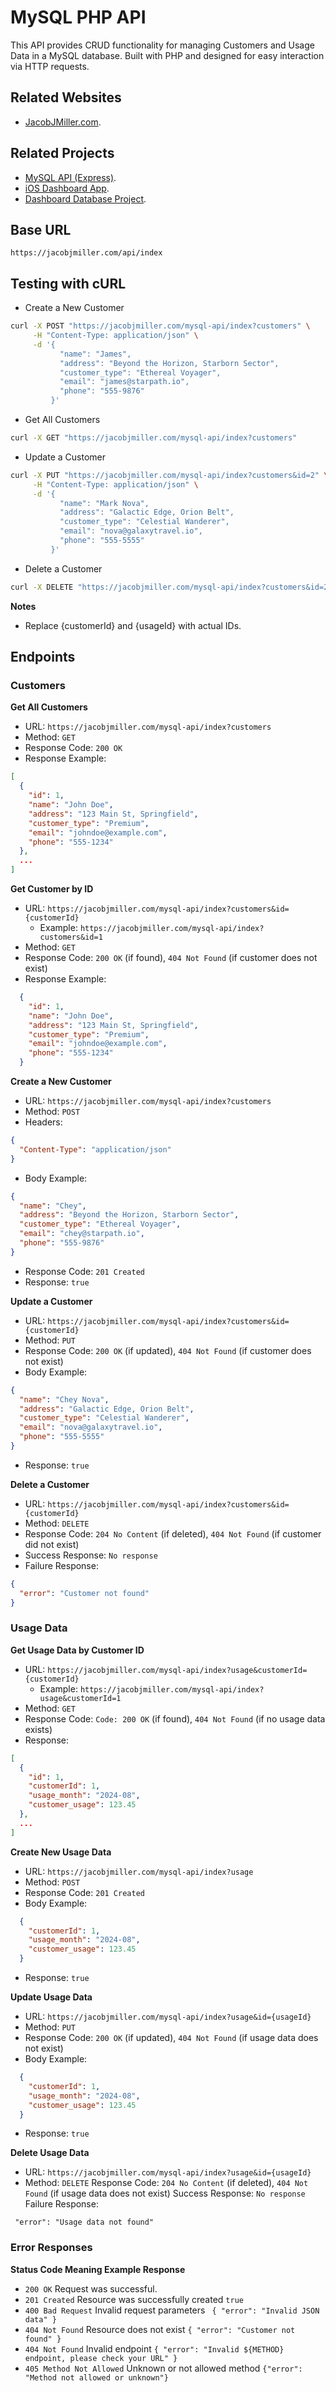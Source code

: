 # MySQL PHP API
This API provides CRUD functionality for managing Customers and Usage Data in a MySQL database. 
Built with PHP and designed for easy interaction via HTTP requests.

## Related Websites
* [JacobJMiller.com](https://JacobJMiller.com).

## Related Projects
* [MySQL API (Express)](https://github.com/JMiller7334/mySQL-API).
* [iOS Dashboard App](https://github.com/JMiller7334/iOS-Dashboard-App).
* [Dashboard Database Project](https://github.com/JMiller7334/Dashboard-Database-project).

## Base URL
``https://jacobjmiller.com/api/index``

## Testing with cURL
* Create a New Customer
```sh
curl -X POST "https://jacobjmiller.com/mysql-api/index?customers" \
     -H "Content-Type: application/json" \
     -d '{
           "name": "James",
           "address": "Beyond the Horizon, Starborn Sector",
           "customer_type": "Ethereal Voyager",
           "email": "james@starpath.io",
           "phone": "555-9876"
         }'
```

* Get All Customers
```sh
curl -X GET "https://jacobjmiller.com/mysql-api/index?customers"
```

* Update a Customer
```sh
curl -X PUT "https://jacobjmiller.com/mysql-api/index?customers&id=2" \
     -H "Content-Type: application/json" \
     -d '{
           "name": "Mark Nova",
           "address": "Galactic Edge, Orion Belt",
           "customer_type": "Celestial Wanderer",
           "email": "nova@galaxytravel.io",
           "phone": "555-5555"
         }'

```

* Delete a Customer
```sh
curl -X DELETE "https://jacobjmiller.com/mysql-api/index?customers&id=2"
```

**Notes**
* Replace {customerId} and {usageId} with actual IDs.

## Endpoints
### Customers
**Get All Customers**

* URL: ``https://jacobjmiller.com/mysql-api/index?customers``
* Method: ``GET``
* Response Code: ``200 OK``
* Response Example:
```` json
[
  {
    "id": 1,
    "name": "John Doe",
    "address": "123 Main St, Springfield",
    "customer_type": "Premium",
    "email": "johndoe@example.com",
    "phone": "555-1234"
  },
  ...
]
````

**Get Customer by ID**
* URL: ``https://jacobjmiller.com/mysql-api/index?customers&id={customerId}``
  * Example: ``https://jacobjmiller.com/mysql-api/index?customers&id=1``
* Method: ``GET``
* Response Code: ``200 OK`` (if found), ``404 Not Found`` (if customer does not exist)
* Response Example:
```` json
  {
    "id": 1,
    "name": "John Doe",
    "address": "123 Main St, Springfield",
    "customer_type": "Premium",
    "email": "johndoe@example.com",
    "phone": "555-1234"
  }
````


**Create a New Customer**
* URL: ``https://jacobjmiller.com/mysql-api/index?customers``
* Method: ``POST``
* Headers:
```` json
{
  "Content-Type": "application/json"
}
````
* Body Example:
````json
{
  "name": "Chey",
  "address": "Beyond the Horizon, Starborn Sector",
  "customer_type": "Ethereal Voyager",
  "email": "chey@starpath.io",
  "phone": "555-9876"
}
````
* Response Code: ``201 Created``
* Response: ``true``


**Update a Customer**
* URL: ``https://jacobjmiller.com/mysql-api/index?customers&id={customerId}``
* Method: ``PUT``
* Response Code: ``200 OK`` (if updated), ``404 Not Found`` (if customer does not exist)
* Body Example:
````json
{
  "name": "Chey Nova",
  "address": "Galactic Edge, Orion Belt",
  "customer_type": "Celestial Wanderer",
  "email": "nova@galaxytravel.io",
  "phone": "555-5555"
}
````
* Response: ``true``


**Delete a Customer**
* URL: ``https://jacobjmiller.com/mysql-api/index?customers&id={customerId}``
* Method: ``DELETE``
* Response Code: ``204 No Content`` (if deleted), ``404 Not Found`` (if customer did not exist)
* Success Response: ``No response``
* Failure Response:
``` json
{
  "error": "Customer not found"
}
```

### Usage Data
**Get Usage Data by Customer ID**
* URL: ``https://jacobjmiller.com/mysql-api/index?usage&customerId={customerId}``
  * Example: ``https://jacobjmiller.com/mysql-api/index?usage&customerId=1``
* Method: ``GET``
* Response Code: ``Code: 200 OK`` (if found), ``404 Not Found`` (if no usage data exists)
* Response:
```` json
[
  {
    "id": 1,
    "customerId": 1,
    "usage_month": "2024-08",
    "customer_usage": 123.45
  },
  ...
]
````


**Create New Usage Data**
* URL: ``https://jacobjmiller.com/mysql-api/index?usage``
* Method: ``POST``
* Response Code: ``201 Created``
* Body Example:
```` json
  {
    "customerId": 1,
    "usage_month": "2024-08",
    "customer_usage": 123.45
  }
````
* Response: ``true``


**Update Usage Data**
* URL: ``https://jacobjmiller.com/mysql-api/index?usage&id={usageId}``
* Method: ``PUT``
* Response Code: ``200 OK`` (if updated), ``404 Not Found`` (if usage data does not exist)
* Body Example:
```` json
  {
    "customerId": 1,
    "usage_month": "2024-08",
    "customer_usage": 123.45
  }
````
* Response: ``true``


**Delete Usage Data**
* URL: ``https://jacobjmiller.com/mysql-api/index?usage&id={usageId}``
* Method: ``DELETE``
Response Code: ``204 No Content`` (if deleted), ``404 Not Found`` (if usage data does not exist)
Success Response: ``No response``
Failure Response:
```
 "error": "Usage data not found"
```

### Error Responses
**Status Code	Meaning	Example Response**
* ``200 OK``	Request was successful.
* ``201 Created``	Resource was successfully created	``true``
* ``400 Bad Request``	Invalid request parameters	`` { "error": "Invalid JSON data" }``
* ``404 Not Found``	Resource does not exist	``{ "error": "Customer not found" }``
* ``404 Not Found`` Invalid endpoint ``{ "error": "Invalid ${METHOD} endpoint, please check your URL" }``
* ``405 Method Not Allowed`` Unknown or not allowed method ``{"error": "Method not allowed or unknown"}``
